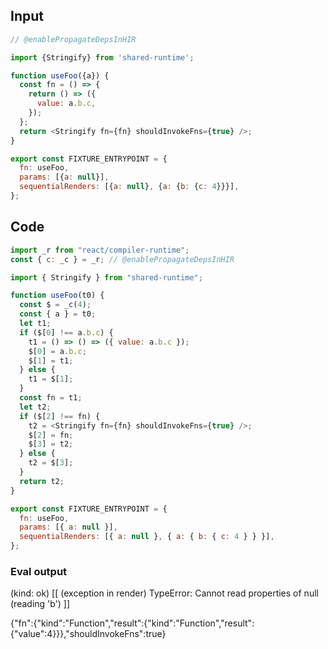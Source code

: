
## Input

```javascript
// @enablePropagateDepsInHIR

import {Stringify} from 'shared-runtime';

function useFoo({a}) {
  const fn = () => {
    return () => ({
      value: a.b.c,
    });
  };
  return <Stringify fn={fn} shouldInvokeFns={true} />;
}

export const FIXTURE_ENTRYPOINT = {
  fn: useFoo,
  params: [{a: null}],
  sequentialRenders: [{a: null}, {a: {b: {c: 4}}}],
};

```

## Code

```javascript
import _r from "react/compiler-runtime";
const { c: _c } = _r; // @enablePropagateDepsInHIR

import { Stringify } from "shared-runtime";

function useFoo(t0) {
  const $ = _c(4);
  const { a } = t0;
  let t1;
  if ($[0] !== a.b.c) {
    t1 = () => () => ({ value: a.b.c });
    $[0] = a.b.c;
    $[1] = t1;
  } else {
    t1 = $[1];
  }
  const fn = t1;
  let t2;
  if ($[2] !== fn) {
    t2 = <Stringify fn={fn} shouldInvokeFns={true} />;
    $[2] = fn;
    $[3] = t2;
  } else {
    t2 = $[3];
  }
  return t2;
}

export const FIXTURE_ENTRYPOINT = {
  fn: useFoo,
  params: [{ a: null }],
  sequentialRenders: [{ a: null }, { a: { b: { c: 4 } } }],
};

```
      
### Eval output
(kind: ok) [[ (exception in render) TypeError: Cannot read properties of null (reading 'b') ]]
<div>{"fn":{"kind":"Function","result":{"kind":"Function","result":{"value":4}}},"shouldInvokeFns":true}</div>